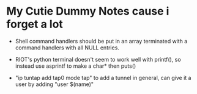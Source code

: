 # My Cutie Dummy Notes cause i forget a lot

- Shell command handlers should be put in an array terminated with a command handlers with all NULL entries.

- RIOT's python terminal doesn't seem to work well with printf(), so instead use asprintf to make a 
	char* then puts()

- "ip tuntap add tap0 mode tap" to add a tunnel in general, can give it a user by adding "user $(name)"

